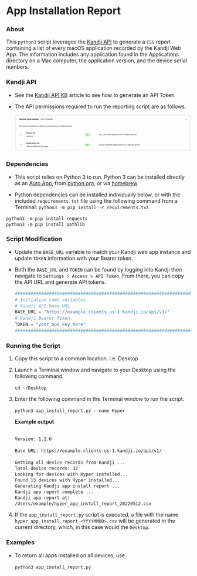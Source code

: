 # App Installation Report

### About

This `python3` script leverages the [Kandji API](https://api.kandji.io/#intro) to generate a `CSV` report containing a list of every macOS application recorded by the Kandji Web App. The information includes any application found in the Applications directory on a Mac computer, the application version, and the device serial numbers.

### Kandji API

- See the [Kandji API KB](https://support.kandji.io/api) article to see how to generate an API Token
- The API permissions required to run the reporting script are as follows.

    <img src="images/api_permissions_required.png" alt="drawing" width="1024"/>

### Dependencies

- This script relies on Python 3 to run. Python 3 can be installed directly as an [Auto App](https://updates.kandji.io/auto-app-python-3-214020), from [python.org](https://www.python.org/downloads/), or via [homebrew](https://brew.sh)

- Python dependencies can be installed individually below, or with the included `requirements.txt` file using the following command from a Terminal: `python3 -m pip install -r requirements.txt`

```
python3 -m pip install requests
python3 -m pip install pathlib
```

### Script Modification

- Update the `BASE_URL` variable to match your Kandji web app instance and update `TOKEN` information with your Bearer token.
- Both the `BASE_URL` and `TOKEN` can be found by logging into Kandji then navigate to `Settings > Access > API Token`. From there, you can copy the API URL and generate API tokens.

    ```python
    ########################################################################################
    # Initialize some variables
    # Kandji API base URL
    BASE_URL = "https://example.clients.us-1.kandji.io/api/v1/"
    # Kandji Bearer Token
    TOKEN = "your_api_key_here"
    ########################################################################################
    ```

### Running the Script

1. Copy this script to a common location. i.e. Desktop
2. Launch a Terminal window and navigate to your Desktop using the following command.

    `cd ~/Desktop`

3. Enter the following command in the Terminal window to run the script.

    `python3 app_install_report.py --name Hyper`  

    **Example output**

    ```

    Version: 1.2.0

    Base URL: https://example.clients.us-1.kandji.io/api/v1/

    Getting all device records from Kandji ...
    Total device records: 32
    Looking for devices with Hyper installed...
    Found 13 devices with Hyper installed...
    Generating Kandji app install report ...
    Kandji app report complete ...
    Kandji app report at: /Users/example/hyper_app_install_report_20220512.csv
    ```

4. If the `app_install_report.py` script is executed, a file with the name `hyper_app_install_report_<YYYYMMDD>.csv` will be generated in the current directory, which, in this case would the `Desktop`.

### Examples

- To return all apps installed on all devices, use.

    `python3 app_install_report.py`
